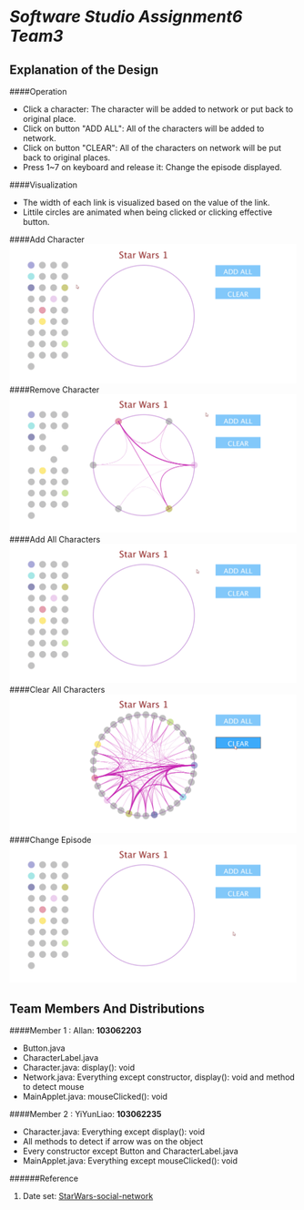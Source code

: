 # _Software Studio Assignment6 **Team3**_ #
## **Explanation of the Design** ##
####Operation
*	Click a character: The character will be added to network or put back to original place.
*	Click on button "ADD ALL": All of the characters will be added to network.
*	Click on button "CLEAR": All of the characters on network will be put back to original places.
*	Press 1~7 on keyboard and release it: Change the episode displayed.

####Visualization
*	The width of each link is visualized based on the value of the link.
*	Littile circles are animated when being clicked or clicking effective button.

####Add Character
![alt text](/picture/add.gif "Add Character")
####Remove Character
![alt text](/picture/remove.gif "Remove Character")
####Add All Characters
![alt text](/picture/addAll.gif "Add All Characters")
####Clear All Characters
![alt text](/picture/clear.gif "Clear All Characters")
####Change Episode
![alt text](/picture/changeEpisode.gif "Change Episode")

## **Team Members And Distributions** ##
####Member 1 : Allan: **103062203**
*	Button.java
*	CharacterLabel.java
*	Character.java:	display(): void
*	Network.java: Everything except constructor, display(): void and method to detect mouse
*	MainApplet.java: mouseClicked(): void

####Member 2 : YiYunLiao: **103062235**
*	Character.java: Everything except display(): void
*	All methods to detect if arrow was on the object
*	Every constructor except Button and CharacterLabel.java
*	MainApplet.java: Everything except mouseClicked(): void

######Reference
1.	Date set: [StarWars-social-network](https://github.com/evelinag/StarWars-social-network)